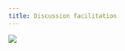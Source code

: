 ```yaml
---
title: Discussion facilitation
---
```


<a href="/images/wat/pull-request.jpg" class="fresco center" data-fresco-group="thumbnail" data-fresco-options="ui: 'inside', thumbnails: false"><img src="/previews/wat/pull-request.jpg"/></a>